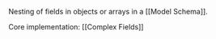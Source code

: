 Nesting of fields in objects or arrays in a [[Model Schema]].

Core implementation: [[Complex Fields]]